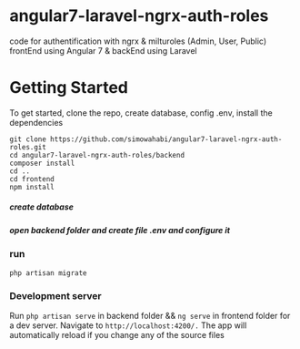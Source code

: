 # angular7-laravel-ngrx-auth-roles
code for authentification with ngrx &amp; milturoles (Admin, User, Public) frontEnd using Angular 7 &amp; backEnd using Laravel
# Getting Started 
To get started, clone the repo, create database, config .env, install the dependencies
```
git clone https://github.com/simowahabi/angular7-laravel-ngrx-auth-roles.git 
cd angular7-laravel-ngrx-auth-roles/backend
composer install
cd ..
cd frontend
npm install

```
##### create database
##### open backend folder and create file .env and configure it 
### run 

```
php artisan migrate
```
### Development server
Run `php artisan serve` in backend folder && `ng serve` in frontend folder for a dev server. Navigate to `http://localhost:4200/.` The app will automatically reload if you change any of the source files

